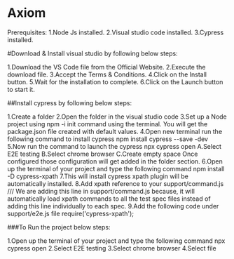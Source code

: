 # Axiom
Prerequisites:
1.Node Js installed.
2.Visual studio code installed.
3.Cypress installed.

#Download & Install visual studio by following below steps:

1.Download the VS Code file from the Official Website.
2.Execute the download file.
3.Accept the Terms & Conditions.
4.Click on the Install button.
5.Wait for the installation to complete.
6.Click on the Launch button to start it.

##Install cypress by following below steps:

1.Create a folder
2.Open the folder in the visual studio code
3.Set up a Node project using npm -i init command using the terminal. You will get the package.json file created with default values.
4.Open new terminal run the following command to install cypress
  npm install cypress --save -dev
5.Now run the command to launch the cypress
  npx cypress open
A.Select E2E testing
B.Select chrome browser
C.Create empty space
Once configured those configuration will get added in the folder section.
6.Open up the terminal of your project and type the following command
  npm install -D cypress-xpath
7.This will install cypress xpath plugin will be automatically installed.
8.Add xpath reference to your support/command.js
  /// <reference types="cypress-xpath" />
   We are adding this line in support/command.js because, it will automatically load xpath commands to all the test spec files 
   instead of adding this line individually to each spec.
9.Add the following code under support/e2e.js file
  require('cypress-xpath');

###To Run the project below steps:

1.Open up the terminal of your project and type the following command
  npx cypress open
2.Select E2E testing
3.Select chrome browser
4.Select file
  
 





